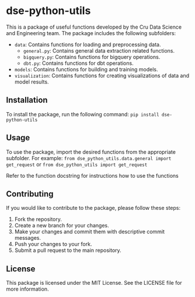 
# dse-python-utils
This is a package of useful functions developed by the Cru Data Science and Engineering team. The package includes the following subfolders:

- `data`: Contains functions for loading and preprocessing data.
    - `general.py`: Contains general data extraction related functions.
    - `bigquery.py`: Contains functions for bigquery operations.
    - `dbt.py`: Contains functions for dbt operations.
- `models`: Contains functions for building and training models.
- `visualization`: Contains functions for creating visualizations of data and model results.

## Installation
To install the package, run the following command:
`pip install dse-python-utils`

## Usage
To use the package, import the desired functions from the appropriate subfolder. For example:
`from dse_python_utils.data.general import get_request` or 
`from dse_python_utils import get_request`

Refer to the function docstring for instructions how to use the functions

## Contributing
If you would like to contribute to the package, please follow these steps:

1. Fork the repository.
2. Create a new branch for your changes.
3. Make your changes and commit them with descriptive commit messages.
4. Push your changes to your fork.
5. Submit a pull request to the main repository.

## License
This package is licensed under the MIT License. See the LICENSE file for more information.

